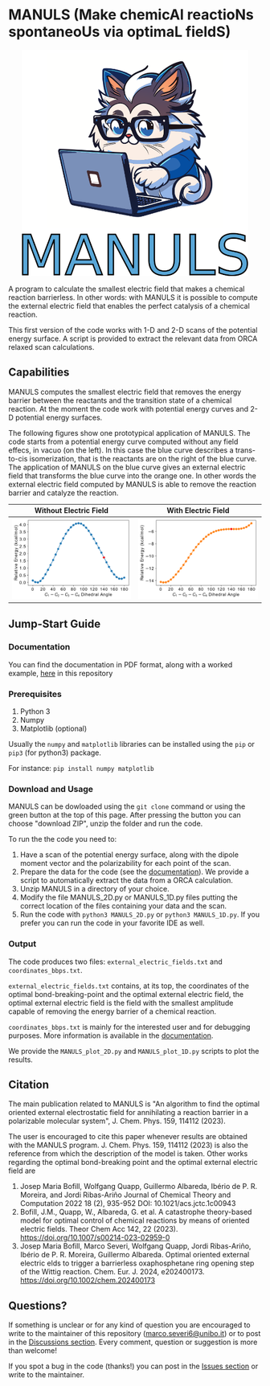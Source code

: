 # MANULS (Make chemicAl reactioNs spontaneoUs via optimaL fieldS)


<div align="center">
<img src="./MANULS_logo.png" alt="MANULS_logo" width="450">
</div>


A program to calculate the smallest electric field that makes a chemical reaction barrierless. In other words: with MANULS it is possible to compute the external electric field that enables the perfect catalysis of a chemical reaction.

This first version of the code works with 1-D and  2-D scans of the potential energy surface. A script is provided to extract the relevant data from ORCA relaxed scan calculations.

## Capabilities
MANULS computes the smallest electric field that removes the energy barrier between the reactants and the transition state of a chemical reaction. At the moment the code work with potential energy curves and 2-D potential energy surfaces. 

The following figures show one prototypical application of MANULS. The code starts from a potential energy curve computed without any field effecs, in vacuo (on the left). In this case the blue curve describes a trans-to-cis isomerization, that is the reactants are on the right of the blue curve. The application of MANULS on the blue curve gives an external electric field that transforms the blue curve into the orange one. In other words the external electric field computed by MANULS is able to remove the reaction barrier and catalyze the reaction. 


| Without Electric Field                | With Electric Field                          |
| ----------------------------------- | ----------------------------------- |
| ![no_field](https://github.com/MSeveri96/MANULS/blob/main/original_pes.png) | ![field](https://github.com/MSeveri96/MANULS/blob/main/perturbed_pes_polar.png) |


## Jump-Start Guide 

### Documentation

You can find the documentation in PDF format, along with a worked example, [here](https://github.com/MSeveri96/MANULS/blob/main/MANULS_documentation.pdf) in this repository 

### Prerequisites

1. Python 3
2. Numpy
3. Matplotlib (optional)

Usually the `numpy` and `matplotlib` libraries can be installed using the `pip` or `pip3` (for python3) package. 

For instance: `pip install numpy matplotlib`

### Download and Usage

MANULS can be dowloaded using the `git clone` command or using the green button at the top of this page. After pressing the button you can choose "download ZIP", unzip the folder and run the code.

To run the the code you need to:
1. Have a scan of the potential energy surface, along with the dipole moment vector and the polarizability for each point of the scan.
2. Prepare the data for the code (see the [documentation](https://github.com/MSeveri96/MANULS/blob/main/MANULS_documentation.pdf)). We provide a script to automatically extract the data from a ORCA calculation.
3. Unzip MANULS in a directory of your choice.
4. Modify the file MANULS_2D.py or MANULS_1D.py files putting the correct location of the files containing your data and the scan.
5. Run the code with `python3 MANULS_2D.py` or `python3 MANULS_1D.py`. If you prefer you can run the code in your favorite IDE as well.

### Output
 
 The code produces two files: `external_electric_fields.txt` and `coordinates_bbps.txt`.
 
`external_electric_fields.txt` contains, at its top, the coordinates of the optimal bond-breaking-point and the optimal external electric field, the optimal external electric field is the field with the smallest amplitude capable of removing the energy barrier of a chemical reaction.
 
`coordinates_bbps.txt` is mainly for the interested user and for debugging purposes. More information is available in the [documentation](https://github.com/MSeveri96/MANULS/blob/main/MANULS_documentation.pdf).

We provide the `MANULS_plot_2D.py` and `MANULS_plot_1D.py` scripts to plot the results.
 
 

## Citation
The main publication related to MANULS is "An algorithm to find the optimal oriented external electrostatic field for annihilating a reaction barrier in a polarizable molecular system", J. Chem. Phys. 159, 114112 (2023). 

The user is encouraged to cite this paper whenever results are obtained with the MANULS program.  J. Chem. Phys. 159, 114112 (2023) is also the reference from which the description of the model is taken. Other works regarding the optimal bond-breaking point and the optimal external electric field are
1. Josep Maria Bofill, Wolfgang Quapp, Guillermo Albareda, Ibério de P. R. Moreira, and Jordi Ribas-Ariño
Journal of Chemical Theory and Computation 2022 18 (2), 935-952
DOI: 10.1021/acs.jctc.1c00943 
2. Bofill, J.M., Quapp, W., Albareda, G. et al. A catastrophe theory-based model for optimal control of chemical reactions by means of oriented electric fields. Theor Chem Acc 142, 22 (2023). https://doi.org/10.1007/s00214-023-02959-0
3. Josep Maria Bofill, Marco Severi, Wolfgang Quapp, Jordi Ribas-Ariño, Ibério de P. R. Moreira, Guillermo Albareda. Optimal oriented external electric elds to trigger a barrierless oxaphosphetane ring opening step of the Wittig reaction. Chem. Eur. J. 2024, e202400173. https://doi.org/10.1002/chem.202400173


## Questions?

If something is unclear or for any kind of question you are encouraged to write to the maintainer of this repository (marco.severi6@unibo.it) or to post in the [Discussions section](https://github.com/MSeveri96/MANULS/discussions). Every comment, question or suggestion is more than welcome!

If you spot a bug in the code (thanks!) you can post in the [Issues section](https://github.com/MSeveri96/MANULS/issues) or write to the maintainer.
